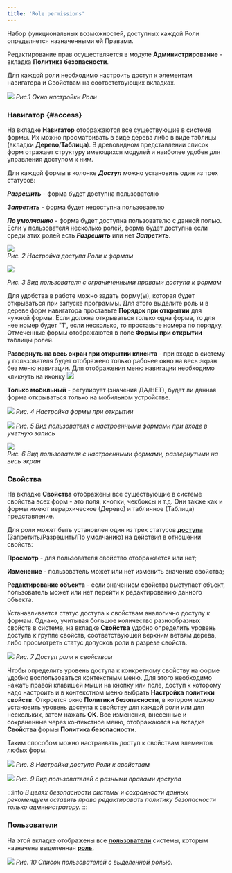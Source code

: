 ```yaml
---
title: 'Role permissions'
---
```


Набор функциональных возможностей, доступных каждой Роли определяется назначенными ей Правами.

Редактирование прав осуществляется в модуле **Администрирование** - вкладка **Политика безопасности**.

Для каждой роли необходимо настроить доступ к элементам навигатора и Свойствам на соответствующих вкладках.

![](images/Role_permissions_1.png)
*Рис.1 Окно настройки Роли*

### Навигатор {#access}

На вкладке **Навигатор** отображаются все существующие в системе формы. Их можно просматривать в виде дерева либо в виде таблицы (вкладки **Дерево**/**Таблица**). В древовидном представлении список форм отражает структуру имеющихся модулей и наиболее удобен для управления доступом к ним.

Для каждой формы в колонке ***Доступ*** можно установить один из трех статусов:

***Разрешить*** - форма будет доступна пользователю

***Запретить*** - форма будет недоступна пользователю

***По умолчанию*** - форма будет доступна пользователю с данной полью. Если у пользователя несколько ролей, форма будет доступна если среди этих ролей есть ***Разрешить*** или нет ***Запретить***.

  

  

![](images/Role_permissions_2.png)  
*Рис. 2 Настройка доступа Роли к формам*

  

![](images/Role_permissions_3.png)

*Рис. 3 Вид пользователя с ограниченными правами доступа к формам*

  

Для удобства в работе можно задать форму(ы), которая будет открываться при запуске программы. Для этого выделите роль и в дереве форм навигатора проставьте **Порядок при открытии** для нужной формы. Если должна открываться только одна форма, то для нее номер будет "1", если несколько, то проставьте номера по порядку. Отмеченные формы отображаются в поле **Формы при открытии** таблицы ролей.

**Развернуть на весь экран при открытии клиента** - при входе в систему у пользователя будет отображено только рабочее окно на весь экран без меню навигации. Для отображения меню навигации необходимо кликнуть на иконку ![](images/exit_full_screen.png)

**Только мобильный** - регулирует (значения ДА/НЕТ), будет ли данная форма открываться только на мобильном устройстве.

  

![](images/Role_permissions_4.png)
*Рис. 4 Настройка формы при открытии*

![](images/Role_permissions_5.png)
*Рис. 5 Вид пользователя с настроенными формами при входе в учетную запись*

![](images/Role_permissions_6.png)  
*Рис. 6 Вид пользователя с настроенными формами, развернутыми на весь экран*

### Свойства

На вкладке **Свойства** отображены все существующие в системе свойства всех форм - это поля, кнопки, чекбоксы и т.д. Они также как и формы имеют иерархическое (Дерево) и табличное (Таблица) представление.

Для роли может быть установлен один из трех статусов [**доступа**](#access) (Запретить/Разрешить/По умолчанию) на действия в отношении свойств:

**Просмотр** - для пользователя свойство отображается или нет;

**Изменение** - пользователь может или нет изменить значение свойства;

**Редактирование объекта** - если значением свойства выступает объект, пользователь может или нет перейти к редактированию данного объекта.

Устанавливается статус доступа к свойствам аналогично доступу к формам. Однако, учитывая большое количество разнообразных свойств в системе, на вкладке **Свойства** удобно определить уровень доступа к группе свойств, соответствующей верхним ветвям дерева, либо просмотреть статус допусков роли в разрезе свойств.

![](images/Role_permissions_7.png)
*Рис. 7 Доступ роли к свойствам*

Чтобы определить уровень доступа к конкретному свойству на форме удобно воспользоваться контекстным меню. Для этого необходимо нажать правой клавишей мыши на кнопку или поле, доступ к которому надо настроить и в контекстном меню выбрать **Настройка политики свойств**. Откроется окно **Политики безопасности**, в котором можно установить уровень доступа к свойству для каждой роли или для нескольких, затем нажать **ОК**. Все изменения, внесенные и сохраненные через контекстное меню, отображаются на вкладке **Свойства** формы **Политика безопасности**.

Таким способом можно настраивать доступ к свойствам элементов любых форм.

![](images/Role_permissions_8.png)
*Рис. 8 Настройка доступа Роли к свойствам*

  

  

  

![](images/Role_permissions_9.png)
*Рис. 9 Вид пользователей с разными правами доступа*

:::info
*В целях безопасности системы и сохранности данных рекомендуем оставить право редактировать политику безопасности только администратору.*
:::

### Пользователи

На этой вкладке отображены все [**пользователи**](Users.md) системы, которым назначена выделенная [**роль**](User_roles.md).

![](images/Role_permissions_10.png)
*Рис. 10 Список пользователей с выделенной ролью.*

  




  
